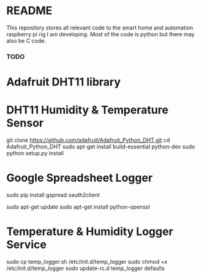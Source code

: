 # README #

This repository stores all relevant code to the smart home and automation raspberry pi rig I am developing.  Most of the code is python but there may also be C code.

### TODO ###

# Adafruit DHT11 library
# DHT11 Humidity & Temperature Sensor

git clone https://github.com/adafruit/Adafruit_Python_DHT.git
cd Adafruit_Python_DHT
sudo apt-get install build-essential python-dev
sudo python setup.py install



# Google Spreadsheet Logger
sudo pip install gspread oauth2client

sudo apt-get update
sudo apt-get install python-openssl


# Temperature & Humidity Logger Service
sudo cp temp_logger.sh /etc/init.d/temp_logger
sudo chmod +x /etc/init.d/temp_logger
sudo update-rc.d temp_logger defaults